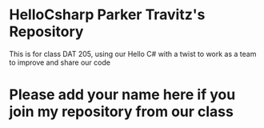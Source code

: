 # HelloCsharp Parker Travitz's Repository
This is for class DAT 205, using our Hello C# with a twist to work as a team to improve and share our code


# Please add your name here if you join my repository from our class




